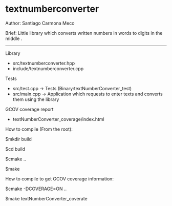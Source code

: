 # textnumberconverter
Author: Santiago Carmona Meco

Brief: Little library which converts written numbers in words to digits in the middle .

-----------------------------
Library
- src/textnumberconverter.hpp
- include/textnumberconverter.cpp

Tests
- src/test.cpp -> Tests (Binary:textNumberConverter_test)
- src/main.cpp -> Application which requests to enter texts and converts them using the library

GCOV coverage report
- textNumberConverter_coverage/index.html

How to compile (From the root):

$mkdir build

$cd build

$cmake ..

$make

How to compile to get GCOV coverage information:

$cmake -DCOVERAGE=ON ..

$make textNumberConverter_coverate







